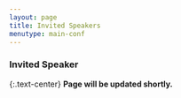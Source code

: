 ```yaml
---
layout: page
title: Invited Speakers
menutype: main-conf
---
```


### Invited Speaker

{:.text-center}
**Page will be updated shortly.**